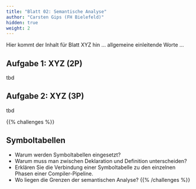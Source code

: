 ```yaml
---
title: "Blatt 02: Semantische Analyse"
author: "Carsten Gips (FH Bielefeld)"
hidden: true
weight: 2
---
```



Hier kommt der Inhalt für Blatt XYZ hin ... allgemeine einleitende Worte ...

## Aufgabe 1: XYZ (2P)

tbd

## Aufgabe 2: XYZ (3P)

tbd



{{% challenges %}}

## Symboltabellen

*   Warum werden Symboltabellen eingesetzt?
*   Warum muss man zwischen Deklaration und Definition unterscheiden?
*   Erklären Sie die Verbindung einer Symboltabelle zu den einzelnen
    Phasen einer Compiler-Pipeline.
*   Wo liegen die Grenzen der semantischen Analyse?
{{% /challenges %}}
